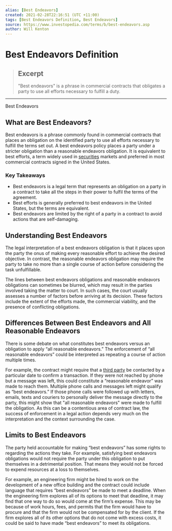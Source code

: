 ```yaml
---
alias: [Best Endeavors]
created: 2021-02-28T22:16:51 (UTC +11:00)
tags: [Best Endeavors Definition, Best Endeavors]
source: https://www.investopedia.com/terms/b/best-endeavors.asp
author: Will Kenton
---
```


# Best Endeavors Definition

> ## Excerpt
> "Best endeavors" is a phrase in commercial contracts that obligates a party to use all efforts necessary to fulfill a duty.

---

Best Endeavors
## What are Best Endeavors?

Best endeavors is a phrase commonly found in commercial contracts that places an obligation on the identified party to use all efforts necessary to fulfill the terms set out. A best endeavors policy places a party under a stricter obligation than a reasonable endeavors obligation. It is equivalent to best efforts, a term widely used in [securities](https://www.investopedia.com/terms/s/security.asp) markets and preferred in most commercial contracts signed in the United States.

### Key Takeaways

-   Best endeavors is a legal term that represents an obligation on a party in a contract to take all the steps in their power to fulfil the terms of the agreement.
-   Best efforts is generally preferred to best endeavors in the United States, but the terms are equivalent.
-   Best endeavors are limited by the right of a party in a contract to avoid actions that are self-damaging.

## Understanding Best Endeavors

The legal interpretation of a best endeavors obligation is that it places upon the party the onus of making every reasonable effort to achieve the desired objective. In contrast, the reasonable endeavors obligation may require the party to take no more than a single course of action before considering the task unfulfillable.

The lines between best endeavors obligations and reasonable endeavors obligations can sometimes be blurred, which may result in the parties involved taking the matter to court. In such cases, the court usually assesses a number of factors before arriving at its decision. These factors include the extent of the efforts made, the commercial viability, and the presence of conflicting obligations.

## Differences Between Best Endeavors and All Reasonable Endeavors

There is some debate on what constitutes best endeavors versus an obligation to apply “all reasonable endeavors.” The enforcement of “all reasonable endeavors” could be interpreted as repeating a course of action multiple times.

For example, the contract might require that a [third party](https://www.investopedia.com/terms/t/third-party.asp) be contacted by a particular date to confirm a transaction. If they were not reached by phone but a message was left, this could constitute a “reasonable endeavor” was made to reach them. Multiple phone calls and messages left might qualify as “best endeavors.” If those phone calls were followed up with letters, emails, texts and couriers to personally deliver the message directly to the party, this might show that "all reasonable endeavors" were made to fulfill the obligation. As this can be a contentious area of contract law, the success of enforcement in a legal action depends very much on the interpretation and the context surrounding the case.

## Limits to Best Endeavors

The party held accountable for making “best endeavors” has some rights to regarding the actions they take. For example, satisfying best endeavors obligations would not require the party under this obligation to put themselves in a detrimental position. That means they would not be forced to expend resources at a loss to themselves.

For example, an engineering firm might be hired to work on the development of a new office building and the contract could include language that requires “best endeavors” be made to meet a deadline. When the engineering firm explores all of its options to meet that deadline, it may find that one way to do so would come at the firm’s expense. This may be because of work hours, fees, and permits that the firm would have to procure and that the firm would not be compensated for by the client. If the firm explores all of its other options that do not come with excess costs, it could be said to have made “best endeavors” to meet its obligations.
